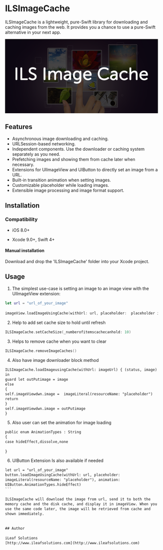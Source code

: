 # ILSImageCache
ILSImageCache is a lightweight, pure-Swift library for downloading and caching images from the web. It provides you a chance to use a pure-Swift alternative in your next app.

<img src="./Asset/art.png?raw=true">

## Features

* Asynchronous image downloading and caching.
* URLSession-based networking.
* Independent components. Use the downloader or caching system separately as you need.
* Prefetching images and showing them from cache later when necessary.
* Extensions for UIImageView and UIButton to directly set an image from a URL.
* Built-in transition animation when setting images.
* Customizable placeholder while loading images.
* Extensible image processing and image format support. 

## Installation

### Compatibility

-  iOS 8.0+

- Xcode 9.0+, Swift 4+

#### Manual installation
Download and drop the 'ILSImageCache' folder into your Xcode project.


## Usage

1. The simplest use-case is setting an image to an image view with the UIImageView extension: 
```swift
let url = "url_of_your_image"

imageView.loadImageUsingCache(withUrl: url, placeholder:  placeholder image, animation: UIImageView.AnimationTypes.dissolve)
```

2. Help to add set cache size to hold until refresh 
```swift
ILSImageCache.setCacheSize(_numberofitemscachecanhold: 10)
```

3. Helps to remove cache when you want to clear 
```swift
ILSImageCache.removeImageCaches()
```

4. Also have image downloader block method  
```swift 
ILSImageCache.loadImageusingCache(withUrl: imageUrl) { (status, image) in
guard let outPutimage = image
else
{
self.imageViewdwn.image =  imageLiteral(resourceName: "placeholder")
return
}
self.imageViewdwn.image = outPutimage
}
```
5. Also user can set the animation for image loading   
```swift  
public enum AnimationTypes : String
{
case hideEffect,dissolve,none

}
```
6. UIButton Extension Is also available if needed 

```swift 
let url = "url_of_your_image"  
button.loadImageUsingCache(withUrl: url, placeholder:  imageLiteral(resourceName: "placeholder"), animation: UIButton.AnimationTypes.hideEffect) 
```  

ILSImageCache will download the image from url, send it to both the memory cache and the disk cache, and display it in imageView. When you use the same code later, the image will be retrieved from cache and shown immediately. 


## Author

iLeaf Solutions
[http://www.ileafsolutions.com](http://www.ileafsolutions.com)





